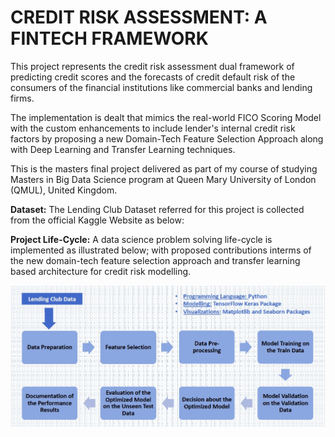 # CREDIT RISK ASSESSMENT: A FINTECH FRAMEWORK
This project represents the credit risk assessment dual framework of predicting credit scores and the forecasts of credit default risk of the consumers of the financial institutions like commercial banks and lending firms. 

The implementation is dealt that mimics the real-world FICO Scoring Model with the custom enhancements to include lender's internal credit risk factors by proposing a new Domain-Tech Feature Selection Approach along with Deep Learning and Transfer Learning techniques. 

This is the masters final project delivered as part of my course of studying Masters in Big Data Science program at Queen Mary University of London (QMUL), United Kingdom.

**Dataset:**
The Lending Club Dataset referred for this project is collected from the official Kaggle Website as below:

**Project Life-Cycle:**
A data science problem solving life-cycle is implemented as illustrated below; with proposed contributions interms of the new domain-tech feature selection approach and transfer learning based architecture for credit risk modelling.

![](images/Project_Life-Cycle.jpg)
